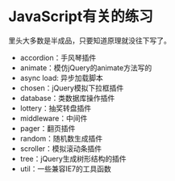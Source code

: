 # JavaScript有关的练习

里头大多数是半成品，只要知道原理就没往下写了。

* accordion：手风琴插件
* animate：模仿jQuery的animate方法写的
* async load: 异步加载脚本
* chosen：jQuery模拟下拉框插件
* database：类数据库操作插件
* lottery：抽奖转盘插件
* middleware：中间件
* pager：翻页插件
* random：随机数生成插件
* scroller：模拟滚动条插件
* tree：jQuery生成树形结构的插件
* util：一些兼容IE7的工具函数
